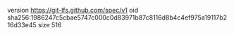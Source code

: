 version https://git-lfs.github.com/spec/v1
oid sha256:1986247c5cbae5747c000c0d83971b87c8116d8b4c4ef975a19117b216d33e45
size 516
